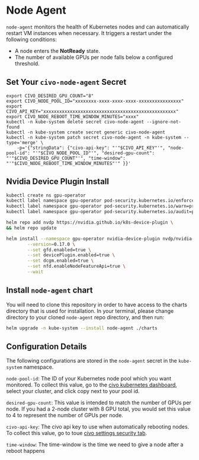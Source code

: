 # Node Agent

`node-agent` monitors the health of Kubernetes nodes and can automatically restart VM instances when necessary. It triggers a restart under the following conditions:  

- A node enters the **NotReady** state.  
- The number of available GPUs per node falls below a configured threshold.  


## Set Your `civo-node-agent` Secret

```
export CIVO_DESIRED_GPU_COUNT="8"
export CIVO_NODE_POOL_ID="xxxxxxxx-xxxx-xxxx-xxxx-xxxxxxxxxxxxxxxx"
export CIVO_API_KEY="xxxxxxxxxxxxxxxxxxxxxxxxxxxxxxxxxxxxxxxxxxxxxxxxxx"
export CIVO_NODE_REBOOT_TIME_WINDOW_MINUTES="xxxx"
kubectl -n kube-system delete secret civo-node-agent --ignore-not-found
kubectl -n kube-system create secret generic civo-node-agent
kubectl -n kube-system patch secret civo-node-agent -n kube-system --type='merge' \
    -p='{"stringData": {"civo-api-key": "'"$CIVO_API_KEY"'", "node-pool-id": "'"$CIVO_NODE_POOL_ID"'", "desired-gpu-count": "'"$CIVO_DESIRED_GPU_COUNT"'", "time-window": "'"$CIVO_NODE_REBOOT_TIME_WINDOW_MINUTES"'" }}'
```

## Nvidia Device Plugin Install 

```bash
kubectl create ns gpu-operator
kubectl label namespace gpu-operator pod-security.kubernetes.io/enforce=privileged                                              
kubectl label namespace gpu-operator pod-security.kubernetes.io/warn=privileged
kubectl label namespace gpu-operator pod-security.kubernetes.io/audit=privileged
```

```bash
helm repo add nvdp https://nvidia.github.io/k8s-device-plugin \
&& helm repo update
```

```bash
helm install --namespace gpu-operator nvidia-device-plugin nvdp/nvidia-device-plugin --create-namespace \
        --version=0.17.0 \
        --set gfd.enabled=true \
        --set devicePlugin.enabled=true \
        --set dcgm.enabled=true \
        --set nfd.enableNodeFeatureApi=true \
        --wait
```

## Install `node-agent` chart

You will need to clone this repository in order to have access to the charts directory that is used for installation. In your terminal, please change directory to your cloned `node-agent` repo directory, and then run:

```bash
helm upgrade -n kube-system --install node-agent ./charts
```

## Configuration Details

The following configurations are stored in the `node-agent` secret in the `kube-system` namespace.

`node-pool-id`: The ID of your Kubernetes node pool which you want monitored. To collect this value, go to the [civo kubernetes dashboard](https://dashboard.civo.com/kubernetes), select your cluster, and click copy next to your pool id.

`desired-gpu-count`: This value is intended to match the number of GPUs per node. If you had a 2-node cluster with 8 GPU total, you would set this value to 4 to represent the number of GPUs per node.

`civo-api-key`: The civo api key to use when automatically rebooting nodes. To collect this value, go to toue [civo settings security tab](https://dashboard.civo.com/security).

`time-window`: The time-window is the time we need to give a node after a reboot happens
